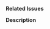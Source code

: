 **Related Issues**
<!--
If there are any related issues, list them below with this format:
- closes #123
-->

**Description**
<!--
Write a short description of what the PR does.
-->
